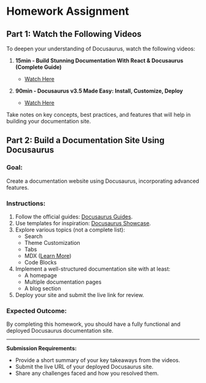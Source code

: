 # **Homework Assignment**

## **Part 1: Watch the Following Videos**

To deepen your understanding of Docusaurus, watch the following videos:

1. **15min - Build Stunning Documentation With React & Docusaurus (Complete Guide)**  
   - [Watch Here](https://www.youtube.com/watch?v=xKOhIJQi84w)

2. **90min - Docusaurus v3.5 Made Easy: Install, Customize, Deploy**  
   - [Watch Here](https://www.youtube.com/watch?v=QfqLQwPxFWw)

Take notes on key concepts, best practices, and features that will help in building your documentation site.

## **Part 2: Build a Documentation Site Using Docusaurus**

### **Goal:**
Create a documentation website using Docusaurus, incorporating advanced features.

### **Instructions:**
1. Follow the official guides: [Docusaurus Guides](https://docusaurus.io/docs/category/guides).
2. Use templates for inspiration: [Docusaurus Showcase](https://docusaurus.io/showcase).
3. Explore various topics (not a complete list):
   - Search
   - Theme Customization
   - Tabs
   - MDX ([Learn More](https://mdxjs.com/))
   - Code Blocks
4. Implement a well-structured documentation site with at least:
   - A homepage
   - Multiple documentation pages
   - A blog section
5. Deploy your site and submit the live link for review.

### **Expected Outcome:**
By completing this homework, you should have a fully functional and deployed Docusaurus documentation site.

---

**Submission Requirements:**
- Provide a short summary of your key takeaways from the videos.
- Submit the live URL of your deployed Docusaurus site.
- Share any challenges faced and how you resolved them.


 